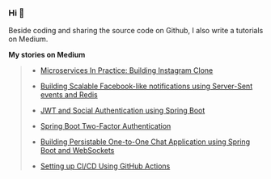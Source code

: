 ### Hi 👋

Beside coding and sharing the source code on Github, I also write a tutorials on Medium.

**My stories on Medium**

> - [Microservices In Practice: Building Instagram Clone](https://medium.com/javarevisited/microservices-in-practice-developing-instagram-clone-introduction-4f6d78abdfa1)
 > 
> - [Building Scalable Facebook-like notifications using Server-Sent events and Redis](https://medium.com/javarevisited/building-scalable-facebook-like-notification-using-server-sent-event-and-redis-9d0944dee618) 
 > 
> - [JWT and Social Authentication using Spring Boot](https://medium.com/javarevisited/jwt-and-social-authentication-using-spring-boot-90e4faaa9204)
 > 
> - [Spring Boot Two-Factor Authentication](https://medium.com/javarevisited/spring-boot-two-factor-authentication-78e00aa10176)
 >
> - [Building Persistable One-to-One Chat Application using Spring Boot and WebSockets](https://medium.com/@amrkhaled_47016/building-persistable-one-to-one-chat-application-using-spring-boot-and-websockets-303ba5d30bb0)
 >
> - [Setting up CI/CD Using GitHub Actions](https://medium.com/javarevisited/setting-up-ci-cd-using-github-actions-1568f080b2cc) 


